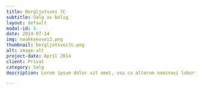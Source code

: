 ```yaml
---
title: Bergljotsvei 7C 
subtitle: Salg av bolig
layout: default
modal-id: 5
date: 2014-07-14
img: naakkvesvei3.png
thumbnail: bergljotsvei7c.png
alt: image-alt
project-date: April 2014
client: Privat
category: Salg
description: Lorem ipsum dolor sit amet, usu cu alterum nominavi lobortis. At duo novum diceret. Tantas apeirian vix et, usu sanctus postulant inciderint ut, populo diceret necessitatibus in vim. Cu eum dicam feugiat noluisse.

---
```


